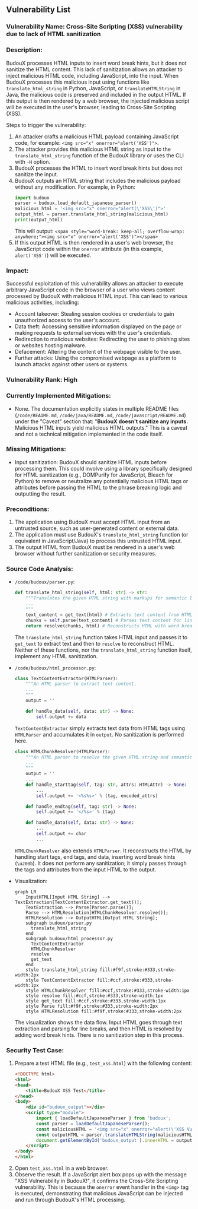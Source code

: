 ## Vulnerability List

### Vulnerability Name: Cross-Site Scripting (XSS) vulnerability due to lack of HTML sanitization

### Description:
BudouX processes HTML inputs to insert word break hints, but it does not sanitize the HTML content. This lack of sanitization allows an attacker to inject malicious HTML code, including JavaScript, into the input. When BudouX processes this malicious input using functions like `translate_html_string` in Python, JavaScript, or `translateHTMLString` in Java, the malicious code is preserved and included in the output HTML. If this output is then rendered by a web browser, the injected malicious script will be executed in the user's browser, leading to Cross-Site Scripting (XSS).

Steps to trigger the vulnerability:
1. An attacker crafts a malicious HTML payload containing JavaScript code, for example: `<img src="x" onerror="alert('XSS')">`.
2. The attacker provides this malicious HTML string as input to the `translate_html_string` function of the BudouX library or uses the CLI with `-H` option.
3. BudouX processes the HTML to insert word break hints but does not sanitize the input.
4. BudouX outputs an HTML string that includes the malicious payload without any modification. For example, in Python:
   ```python
   import budoux
   parser = budoux.load_default_japanese_parser()
   malicious_html = '<img src="x" onerror="alert(\'XSS\')">'
   output_html = parser.translate_html_string(malicious_html)
   print(output_html)
   ```
   This will output: `<span style="word-break: keep-all; overflow-wrap: anywhere;"><img src="x" onerror="alert('XSS')"></span>`
5. If this output HTML is then rendered in a user's web browser, the JavaScript code within the `onerror` attribute (in this example, `alert('XSS')`) will be executed.

### Impact:
Successful exploitation of this vulnerability allows an attacker to execute arbitrary JavaScript code in the browser of a user who views content processed by BudouX with malicious HTML input. This can lead to various malicious activities, including:
- Account takeover: Stealing session cookies or credentials to gain unauthorized access to the user's account.
- Data theft: Accessing sensitive information displayed on the page or making requests to external services with the user's credentials.
- Redirection to malicious websites: Redirecting the user to phishing sites or websites hosting malware.
- Defacement: Altering the content of the webpage visible to the user.
- Further attacks: Using the compromised webpage as a platform to launch attacks against other users or systems.

### Vulnerability Rank: High

### Currently Implemented Mitigations:
- None. The documentation explicitly states in multiple README files (`/code/README.md`, `/code/java/README.md`, `/code/javascript/README.md`) under the "Caveat" section that: "**BudouX doesn't sanitize any inputs.** Malicious HTML inputs yield malicious HTML outputs." This is a caveat and not a technical mitigation implemented in the code itself.

### Missing Mitigations:
- Input sanitization: BudouX should sanitize HTML inputs before processing them. This could involve using a library specifically designed for HTML sanitization (e.g., DOMPurify for JavaScript, Bleach for Python) to remove or neutralize any potentially malicious HTML tags or attributes before passing the HTML to the phrase breaking logic and outputting the result.

### Preconditions:
1. The application using BudouX must accept HTML input from an untrusted source, such as user-generated content or external data.
2. The application must use BudouX's `translate_html_string` function (or equivalent in JavaScript/Java) to process this untrusted HTML input.
3. The output HTML from BudouX must be rendered in a user's web browser without further sanitization or security measures.

### Source Code Analysis:
- `/code/budoux/parser.py`:
  ```python
  def translate_html_string(self, html: str) -> str:
      """Translates the given HTML string with markups for semantic line breaks.
      ...
      """
      text_content = get_text(html) # Extracts text content from HTML, no sanitization
      chunks = self.parse(text_content) # Parses text content for line breaks
      return resolve(chunks, html) # Reconstructs HTML with word break hints, no sanitization
  ```
  The `translate_html_string` function takes HTML input and passes it to `get_text` to extract text and then to `resolve` to reconstruct HTML. Neither of these functions, nor the `translate_html_string` function itself, implement any HTML sanitization.

- `/code/budoux/html_processor.py`:
  ```python
  class TextContentExtractor(HTMLParser):
      """An HTML parser to extract text content.
      ...
      """
      output = ''

      def handle_data(self, data: str) -> None:
          self.output += data
  ```
  `TextContentExtractor` simply extracts text data from HTML tags using `HTMLParser` and accumulates it in `output`. No sanitization is performed here.

  ```python
  class HTMLChunkResolver(HTMLParser):
      """An HTML parser to resolve the given HTML string and semantic chunks.
      ...
      """
      output = ''
      ...
      def handle_starttag(self, tag: str, attrs: HTMLAttr) -> None:
          ...
          self.output += '<%s%s>' % (tag, encoded_attrs)

      def handle_endtag(self, tag: str) -> None:
          self.output += '</%s>' % (tag)

      def handle_data(self, data: str) -> None:
          ...
          self.output += char
          ...
  ```
  `HTMLChunkResolver` also extends `HTMLParser`. It reconstructs the HTML by handling start tags, end tags, and data, inserting word break hints (`\u200b`). It does not perform any sanitization; it simply passes through the tags and attributes from the input HTML to the output.

- Visualization:

  ```mermaid
  graph LR
      InputHTML[Input HTML String] --> TextExtraction[TextContentExtractor.get_text()];
      TextExtraction --> Parse[Parser.parse()];
      Parse --> HTMLResolution[HTMLChunkResolver.resolve()];
      HTMLResolution --> OutputHTML[Output HTML String];
      subgraph budoux/parser.py
        translate_html_string
      end
      subgraph budoux/html_processor.py
        TextContentExtractor
        HTMLChunkResolver
        resolve
        get_text
      end
      style translate_html_string fill:#f9f,stroke:#333,stroke-width:2px
      style TextContentExtractor fill:#ccf,stroke:#333,stroke-width:1px
      style HTMLChunkResolver fill:#ccf,stroke:#333,stroke-width:1px
      style resolve fill:#ccf,stroke:#333,stroke-width:1px
      style get_text fill:#ccf,stroke:#333,stroke-width:1px
      style Parse fill:#f9f,stroke:#333,stroke-width:2px
      style HTMLResolution fill:#f9f,stroke:#333,stroke-width:2px
  ```
  The visualization shows the data flow. Input HTML goes through text extraction and parsing for line breaks, and then HTML is resolved by adding word break hints. There is no sanitization step in this process.

### Security Test Case:
1. Prepare a test HTML file (e.g., `test_xss.html`) with the following content:
   ```html
   <!DOCTYPE html>
   <html>
   <head>
       <title>BudouX XSS Test</title>
   </head>
   <body>
       <div id="budoux_output"></div>
       <script type="module">
           import { loadDefaultJapaneseParser } from 'budoux';
           const parser = loadDefaultJapaneseParser();
           const maliciousHTML = '<img src="x" onerror="alert(\'XSS Vulnerability in BudouX!\')">';
           const outputHTML = parser.translateHTMLString(maliciousHTML);
           document.getElementById('budoux_output').innerHTML = outputHTML;
       </script>
   </body>
   </html>
   ```
2. Open `test_xss.html` in a web browser.
3. Observe the result. If a JavaScript alert box pops up with the message "XSS Vulnerability in BudouX!", it confirms the Cross-Site Scripting vulnerability. This is because the `onerror` event handler in the `<img>` tag is executed, demonstrating that malicious JavaScript can be injected and run through BudouX's HTML processing.